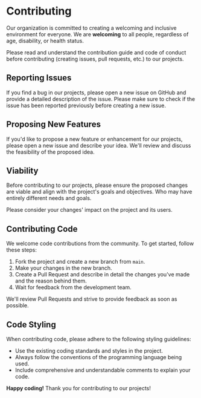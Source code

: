 # Contributing

Our organization is committed to creating a welcoming and inclusive environment for everyone. We are **welcoming** to all people, regardless of age, disability, or health status.

Please read and understand the contribution guide and code of conduct before contributing (creating issues, pull requests, etc.) to our projects.

## Reporting Issues

If you find a bug in our projects, please open a new issue on GitHub and provide a detailed description of the issue. Please make sure to check if the issue has been reported previously before creating a new issue.

## Proposing New Features

If you'd like to propose a new feature or enhancement for our projects, please open a new issue and describe your idea. We'll review and discuss the feasibility of the proposed idea.

## Viability

Before contributing to our projects, please ensure the proposed changes are viable and align with the project's goals and objectives. Who may have entirely different needs and goals.

Please consider your changes' impact on the project and its users.

## Contributing Code

We welcome code contributions from the community. To get started, follow these steps:

1. Fork the project and create a new branch from `main`.
2. Make your changes in the new branch.
3. Create a Pull Request and describe in detail the changes you've made and the reason behind them.
4. Wait for feedback from the development team.

We'll review Pull Requests and strive to provide feedback as soon as possible.

## Code Styling

When contributing code, please adhere to the following styling guidelines:

- Use the existing coding standards and styles in the project.
- Always follow the conventions of the programming language being used.
- Include comprehensive and understandable comments to explain your code.

**Happy coding!** Thank you for contributing to our projects!
